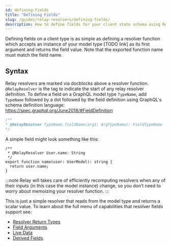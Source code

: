 ```yaml
---
id: defining-fields
title: "Defining Fields"
slug: /guides/relay-resolvers/defining-fields/
description: How to define fields for your client state schema using Relay Resolvers
---
```


Defining fields on a client type is as simple as defining a resolver function which accepts an instance of your model type [TODO link] as its first argument and returns the field value. Note that the exported function name must match the field name.

## Syntax

Relay resolvers are marked via docblocks above a resolver function. `@RelayResolver` is the tag to indicate the start of any relay resolver definition. To define a field on a GraphQL model type `TypeName`, add `TypeName` followed by a dot followed by the field definition using GraphQL's schema definition language: https://spec.graphql.org/June2018/#FieldDefinition

```js
/**
* @RelayResolver TypeName.fieldName(arg1: ArgTypeName): FieldTypeName
*/
```

A simple field might look something like this:

```tsx
/**
 * @RelayResolver User.name: String
 */
export function name(user: UserModel): string {
  return user.name;
}
```

:::note
Relay will takes care of efficiently recomputing resolvers when any of their inputs (in this case the model instance) change, so you don’t need to worry about memoizing your resolver function.
:::

This is just a simple resolver that reads from the model type and returns a scalar value. To learn about the full menu of capabilities that resolver fields support see:

* [Resolver Return Types](./return-types.md)
* [Field Arguments](./field-arguments.md)
* [Live Data](./live-fields.md)
* [Derived Fields](./derived-fields.md)